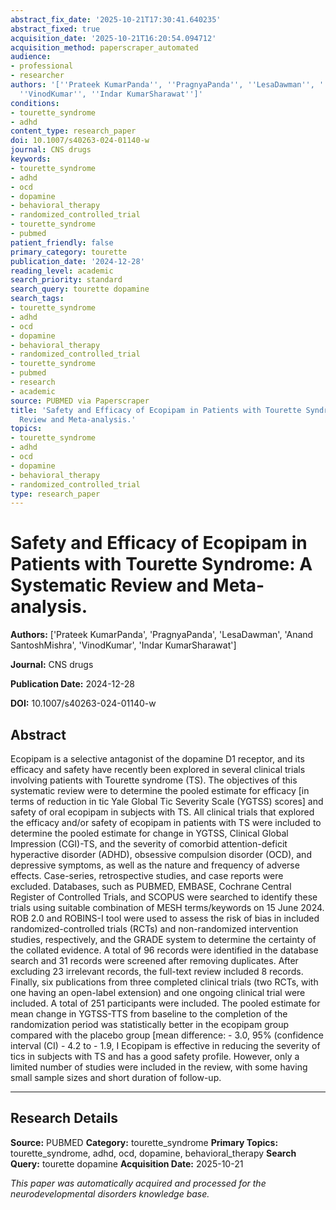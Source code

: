 ```yaml
---
abstract_fix_date: '2025-10-21T17:30:41.640235'
abstract_fixed: true
acquisition_date: '2025-10-21T16:20:54.094712'
acquisition_method: paperscraper_automated
audience:
- professional
- researcher
authors: '[''Prateek KumarPanda'', ''PragnyaPanda'', ''LesaDawman'', ''Anand SantoshMishra'',
  ''VinodKumar'', ''Indar KumarSharawat'']'
conditions:
- tourette_syndrome
- adhd
content_type: research_paper
doi: 10.1007/s40263-024-01140-w
journal: CNS drugs
keywords:
- tourette_syndrome
- adhd
- ocd
- dopamine
- behavioral_therapy
- randomized_controlled_trial
- tourette_syndrome
- pubmed
patient_friendly: false
primary_category: tourette
publication_date: '2024-12-28'
reading_level: academic
search_priority: standard
search_query: tourette dopamine
search_tags:
- tourette_syndrome
- adhd
- ocd
- dopamine
- behavioral_therapy
- randomized_controlled_trial
- tourette_syndrome
- pubmed
- research
- academic
source: PUBMED via Paperscraper
title: 'Safety and Efficacy of Ecopipam in Patients with Tourette Syndrome: A Systematic
  Review and Meta-analysis.'
topics:
- tourette_syndrome
- adhd
- ocd
- dopamine
- behavioral_therapy
- randomized_controlled_trial
type: research_paper
---
```


# Safety and Efficacy of Ecopipam in Patients with Tourette Syndrome: A Systematic Review and Meta-analysis.

**Authors:** ['Prateek KumarPanda', 'PragnyaPanda', 'LesaDawman', 'Anand SantoshMishra', 'VinodKumar', 'Indar KumarSharawat']

**Journal:** CNS drugs

**Publication Date:** 2024-12-28

**DOI:** 10.1007/s40263-024-01140-w

## Abstract

Ecopipam is a selective antagonist of the dopamine D1 receptor, and its efficacy and safety have recently been explored in several clinical trials involving patients with Tourette syndrome (TS). The objectives of this systematic review were to determine the pooled estimate for efficacy [in terms of reduction in tic Yale Global Tic Severity Scale (YGTSS) scores] and safety of oral ecopipam in subjects with TS. All clinical trials that explored the efficacy and/or safety of ecopipam in patients with TS were included to determine the pooled estimate for change in YGTSS, Clinical Global Impression (CGI)-TS, and the severity of comorbid attention-deficit hyperactive disorder (ADHD), obsessive compulsion disorder (OCD), and depressive symptoms, as well as the nature and frequency of adverse effects. Case-series, retrospective studies, and case reports were excluded. Databases, such as PUBMED, EMBASE, Cochrane Central Register of Controlled Trials, and SCOPUS were searched to identify these trials using suitable combination of MESH terms/keywords on 15 June 2024. ROB 2.0 and ROBINS-I tool were used to assess the risk of bias in included randomized-controlled trials (RCTs) and non-randomized intervention studies, respectively, and the GRADE system to determine the certainty of the collated evidence. A total of 96 records were identified in the database search and 31 records were screened after removing duplicates. After excluding 23 irrelevant records, the full-text review included 8 records. Finally, six publications from three completed clinical trials (two RCTs, with one having an open-label extension) and one ongoing clinical trial were included. A total of 251 participants were included. The pooled estimate for mean change in YGTSS-TTS from baseline to the completion of the randomization period was statistically better in the ecopipam group compared with the placebo group [mean difference: - 3.0, 95% (confidence interval (CI) - 4.2 to - 1.9, I Ecopipam is effective in reducing the severity of tics in subjects with TS and has a good safety profile. However, only a limited number of studies were included in the review, with some having small sample sizes and short duration of follow-up.

---

## Research Details

**Source:** PUBMED
**Category:** tourette_syndrome
**Primary Topics:** tourette_syndrome, adhd, ocd, dopamine, behavioral_therapy
**Search Query:** tourette dopamine
**Acquisition Date:** 2025-10-21

*This paper was automatically acquired and processed for the neurodevelopmental disorders knowledge base.*
